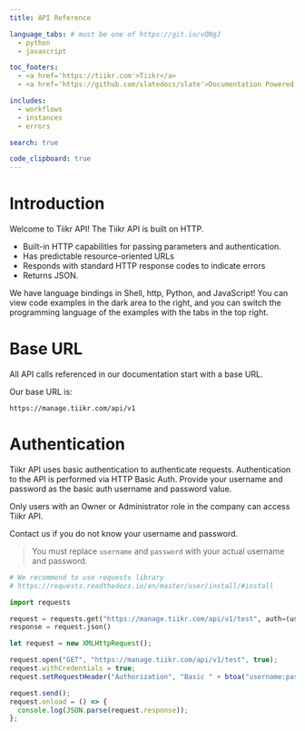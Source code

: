 ```yaml
---
title: API Reference

language_tabs: # must be one of https://git.io/vQNgJ
  - python
  - javascript

toc_footers:
  - <a href='https://tiikr.com'>Tiikr</a>
  - <a href='https://github.com/slatedocs/slate'>Documentation Powered by Slate</a>

includes:
  - workflows
  - instances
  - errors

search: true

code_clipboard: true
---
```


# Introduction

Welcome to Tiikr API! The Tiikr API is built on HTTP.

- Built-in HTTP capabilities for passing parameters and authentication.
- Has predictable resource-oriented URLs
- Responds with standard HTTP response codes to indicate errors
- Returns JSON.

We have language bindings in Shell, http, Python, and JavaScript! You can view code examples in the dark area to the right, and you can switch the programming language of the examples with the tabs in the top right.

# Base URL

All API calls referenced in our documentation start with a base URL.

Our base URL is:

`https://manage.tiikr.com/api/v1`

# Authentication

Tiikr API uses basic authentication to authenticate requests.
Authentication to the API is performed via HTTP Basic Auth.
Provide your username and password as the basic auth username and password value.

<aside class="notice">
Only users with an Owner or Administrator role in the company can access Tiikr API.
</aside>

Contact us if you do not know your username and password.

> You must replace <code>username</code> and <code>password</code> with your actual username and password.

```python
# We recommend to use requests library
# https://requests.readthedocs.io/en/master/user/install/#install

import requests

request = requests.get("https://manage.tiikr.com/api/v1/test", auth=(username, password))
response = request.json()

```

```javascript
let request = new XMLHttpRequest();

request.open("GET", "https://manage.tiikr.com/api/v1/test", true);
request.withCredentials = true;
request.setRequestHeader("Authorization", "Basic " + btoa("username:password"));

request.send();
request.onload = () => {
  console.log(JSON.parse(request.response));
};
```

